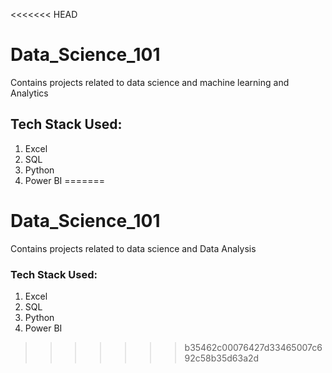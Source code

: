 <<<<<<< HEAD
# Data_Science_101
Contains projects related to data science and machine learning and Analytics

## Tech Stack Used:
1. Excel
2. SQL
3. Python
4. Power BI
=======
# Data_Science_101
Contains projects related to data science and Data Analysis

### Tech Stack Used:
1. Excel
2. SQL
3. Python
4. Power BI
>>>>>>> b35462c00076427d33465007c692c58b35d63a2d
